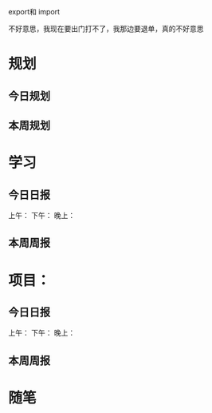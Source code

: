 


export和 import


不好意思，我现在要出门打不了，我那边要退单，真的不好意思




# 规划

## 今日规划




## 本周规划



# 学习

## 今日日报

上午：
下午：
晚上：


## 本周周报




# 项目：

## 今日日报

上午：
下午：
晚上：


## 本周周报





# 随笔



